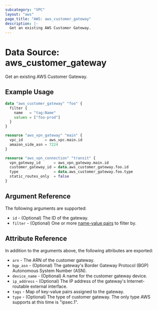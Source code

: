 ```yaml
---
subcategory: "VPC"
layout: "aws"
page_title: "AWS: aws_customer_gateway"
description: |-
  Get an existing AWS Customer Gateway.
---
```


# Data Source: aws_customer_gateway

Get an existing AWS Customer Gateway.

## Example Usage

```terraform
data "aws_customer_gateway" "foo" {
  filter {
    name   = "tag:Name"
    values = ["foo-prod"]
  }
}

resource "aws_vpn_gateway" "main" {
  vpc_id          = aws_vpc.main.id
  amazon_side_asn = 7224
}

resource "aws_vpn_connection" "transit" {
  vpn_gateway_id      = aws_vpn_gateway.main.id
  customer_gateway_id = data.aws_customer_gateway.foo.id
  type                = data.aws_customer_gateway.foo.type
  static_routes_only  = false
}
```

## Argument Reference

The following arguments are supported:

* `id` - (Optional) The ID of the gateway.
* `filter` - (Optional) One or more [name-value pairs][dcg-filters] to filter by.

[dcg-filters]: https://docs.aws.amazon.com/AWSEC2/latest/APIReference/API_DescribeCustomerGateways.html

## Attribute Reference

In addition to the arguments above, the following attributes are exported:

* `arn` - The ARN of the customer gateway.
* `bgp_asn` - (Optional) The gateway's Border Gateway Protocol (BGP) Autonomous System Number (ASN).
* `device_name` - (Optional) A name for the customer gateway device.
* `ip_address` - (Optional) The IP address of the gateway's Internet-routable external interface.
* `tags` - Map of key-value pairs assigned to the gateway.
* `type` - (Optional) The type of customer gateway. The only type AWS supports at this time is "ipsec.1".
